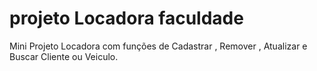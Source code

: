 # projeto Locadora faculdade

Mini Projeto Locadora com funções de Cadastrar , Remover , Atualizar e Buscar Cliente ou Veiculo.
